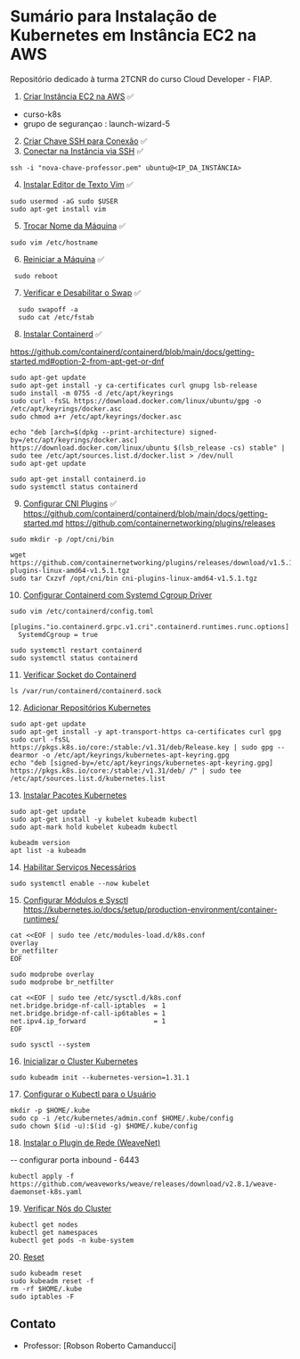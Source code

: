 # Sumário para Instalação de Kubernetes em Instância EC2 na AWS

Repositório dedicado à turma 2TCNR do curso Cloud Developer - FIAP.

1. [Criar Instância EC2 na AWS](#1-criar-instância-ec2-na-aws) ✅

- curso-k8s
- grupo de segurançao   : launch-wizard-5


2. [Criar Chave SSH para Conexão](#2-criar-chave-ssh-para-conexão) ✅
3. [Conectar na Instância via SSH](#3-conectar-na-instância-via-ssh) ✅

```
ssh -i "nova-chave-professor.pem" ubuntu@<IP_DA_INSTÂNCIA>
```


4. [Instalar Editor de Texto Vim](#4-instalar-editor-de-texto-vim) ✅

```
sudo usermod -aG sudo $USER
sudo apt-get install vim
```

5. [Trocar Nome da Máquina](#5-trocar-nome-da-máquina) ✅

```
sudo vim /etc/hostname
```

6. [Reiniciar a Máquina](#6-reiniciar-a-máquina) ✅

```
 sudo reboot
```

7. [Verificar e Desabilitar o Swap](#7-verificar-e-desabilitar-o-swap) ✅

```
  sudo swapoff -a
  sudo cat /etc/fstab

```


8. [Instalar Containerd](#8-instalar-containerd) ✅

https://github.com/containerd/containerd/blob/main/docs/getting-started.md#option-2-from-apt-get-or-dnf

```
sudo apt-get update
sudo apt-get install -y ca-certificates curl gnupg lsb-release
sudo install -m 0755 -d /etc/apt/keyrings
sudo curl -fsSL https://download.docker.com/linux/ubuntu/gpg -o /etc/apt/keyrings/docker.asc
sudo chmod a+r /etc/apt/keyrings/docker.asc
```
```
echo "deb [arch=$(dpkg --print-architecture) signed-by=/etc/apt/keyrings/docker.asc] https://download.docker.com/linux/ubuntu $(lsb_release -cs) stable" | sudo tee /etc/apt/sources.list.d/docker.list > /dev/null
sudo apt-get update
```

```
sudo apt-get install containerd.io
sudo systemctl status containerd

```

9. [Configurar CNI Plugins](#9-configurar-cni-plugins) ✅
https://github.com/containerd/containerd/blob/main/docs/getting-started.md
https://github.com/containernetworking/plugins/releases

```
sudo mkdir -p /opt/cni/bin
```

```
wget https://github.com/containernetworking/plugins/releases/download/v1.5.1/cni-plugins-linux-amd64-v1.5.1.tgz
sudo tar Cxzvf /opt/cni/bin cni-plugins-linux-amd64-v1.5.1.tgz
```


10. [Configurar Containerd com Systemd Cgroup Driver](#10-configurar-containerd-com-systemd-cgroup-driver)


```
sudo vim /etc/containerd/config.toml
```

```
[plugins."io.containerd.grpc.v1.cri".containerd.runtimes.runc.options]
  SystemdCgroup = true
```

```
sudo systemctl restart containerd
sudo systemctl status containerd

```

11. [Verificar Socket do Containerd](#11-verificar-socket-do-containerd)

```
ls /var/run/containerd/containerd.sock
```

12. [Adicionar Repositórios Kubernetes](#12-adicionar-repositórios-kubernetes)

```
sudo apt-get update
sudo apt-get install -y apt-transport-https ca-certificates curl gpg
sudo curl -fsSL https://pkgs.k8s.io/core:/stable:/v1.31/deb/Release.key | sudo gpg --dearmor -o /etc/apt/keyrings/kubernetes-apt-keyring.gpg
echo "deb [signed-by=/etc/apt/keyrings/kubernetes-apt-keyring.gpg] https://pkgs.k8s.io/core:/stable:/v1.31/deb/ /" | sudo tee /etc/apt/sources.list.d/kubernetes.list
```

13. [Instalar Pacotes Kubernetes](#13-instalar-pacotes-kubernetes)

```
sudo apt-get update
sudo apt-get install -y kubelet kubeadm kubectl
sudo apt-mark hold kubelet kubeadm kubectl

kubeadm version
apt list -a kubeadm

```

14. [Habilitar Serviços Necessários](#14-habilitar-serviços-necessários)

```
sudo systemctl enable --now kubelet

```


15. [Configurar Módulos e Sysctl](#15-configurar-módulos-e-sysctl)
https://kubernetes.io/docs/setup/production-environment/container-runtimes/

```
cat <<EOF | sudo tee /etc/modules-load.d/k8s.conf
overlay
br_netfilter
EOF

sudo modprobe overlay
sudo modprobe br_netfilter

```

```
cat <<EOF | sudo tee /etc/sysctl.d/k8s.conf
net.bridge.bridge-nf-call-iptables  = 1
net.bridge.bridge-nf-call-ip6tables = 1
net.ipv4.ip_forward                 = 1
EOF
```

```
sudo sysctl --system
```

16. [Inicializar o Cluster Kubernetes](#16-inicializar-o-cluster-kubernetes)

```
sudo kubeadm init --kubernetes-version=1.31.1
```

17. [Configurar o Kubectl para o Usuário](#17-configurar-o-kubectl-para-o-usuário)

```
mkdir -p $HOME/.kube
sudo cp -i /etc/kubernetes/admin.conf $HOME/.kube/config
sudo chown $(id -u):$(id -g) $HOME/.kube/config
```

18. [Instalar o Plugin de Rede (WeaveNet)](#18-instalar-o-plugin-de-rede-weavenet)

-- configurar porta inbound - 6443

```
kubectl apply -f https://github.com/weaveworks/weave/releases/download/v2.8.1/weave-daemonset-k8s.yaml
```

19. [Verificar Nós do Cluster](#19-verificar-nós-do-cluster)

```
kubectl get nodes
kubectl get namespaces
kubectl get pods -n kube-system
```

20. [Reset](#Reset)

```
sudo kubeadm reset
sudo kubeadm reset -f
rm -rf $HOME/.kube
sudo iptables -F
```

## Contato

- Professor: [Robson Roberto Camanducci]
